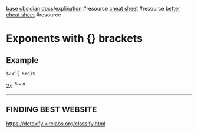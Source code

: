 [base obsidian docs/explination](https://medium.com/beyond-productivity/using-mathjax-in-obsidian-c57640af11ec ) #resource 
[cheat sheet](https://jojozhuang.github.io/tutorial/mathjax-cheat-sheet-for-mathematical-notation/) #resource 
[better cheat sheet](https://bearnok.com/grva/en/knowledge/software/mathjax) #resource 

# Exponents with {} brackets

## Example
```mathjax
$2x^{-5+n}$
```

$2x^{-5+n}$

---
## FINDING BEST WEBSITE
https://detexify.kirelabs.org/classify.html

 